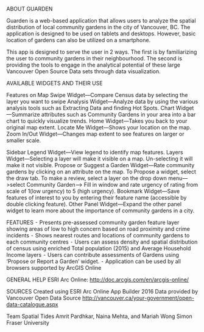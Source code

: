 ABOUT GUARDEN

Guarden is a web-based application that allows users to analyze the spatial distribution of local community gardens in the city of Vancouver, BC. The application is designed to be used on tablets and desktops. However, basic location of gardens can also be utilized on a smartphone.

This app is designed to serve the user in 2 ways. The first is by familiarizing the user to community gardens in their neighbourhood. The second is providing the tools to engage in the analytical potential of these large Vancouver Open Source Data sets through data visualization.

AVAILABLE WIDGETS AND THEIR USE

Features on Map
Swipe Widget—Compare Census data by selecting the layer you want to swipe
Analysis Widget—Analyze data by using the various analysis tools such as Extracting Data and finding Hot Spots.
Chart Widget—Summarize attributes such as Community Gardens in your area into a bar chart to quickly visualize trends.
Home Widget—Takes you back to your original map extent.
Locate Me Widget—Shows your location on the map.
Zoom In/Out Widget—Changes map extent to see features on larger or smaller scale.

Sidebar
Legend Widget—View legend to identify map features.
Layers Widget—Selecting a layer will make it visible on a map. Un-selecting it will make it not visible.
Propose or Suggest a Garden Widget—Rate community gardens by clicking on an attribute on the map. To Propose a widget, select the draw tab. To make a review, select a layer on the drop down menu—>select Community Garden—> Fill in window and rate urgency of rating from scale of 1(low urgency) to 5 (high urgency).
Bookmark Widget—Save features of interest to you by entering their feature name (accessible by double clicking feature).
Other Panel Widget—Expand the other panel widget to learn more about the importance of community gardens in a city.


FEATURES
⁃ Presents pre-assessed community garden feature layer showing areas of low to high concern based on road proximity and crime incidents
⁃ Shows nearest routes and locations of community gardens to each community centres
⁃ Users can assess density and spatial distribution of census using enriched Total population (2015) and Average Household Income layers
⁃ Users can contribute assessments of Gardens using ‘Propose or Report a Garden’ widget.
⁃ Application can be used by all browsers supported by ArcGIS Online


GENERAL HELP
ESRI Arc Online: <http://doc.arcgis.com/en/arcgis-online/>

SOURCES
Created using ESRI Arc Online App Builder 2016
Data provided by Vancouver Open Data Source <http://vancouver.ca/your-government/open-data-catalogue.aspx>

Team Spatial Tides
Amrit Pardhkar, Naina Mehta, and Mariah Wong
Simon Fraser University

